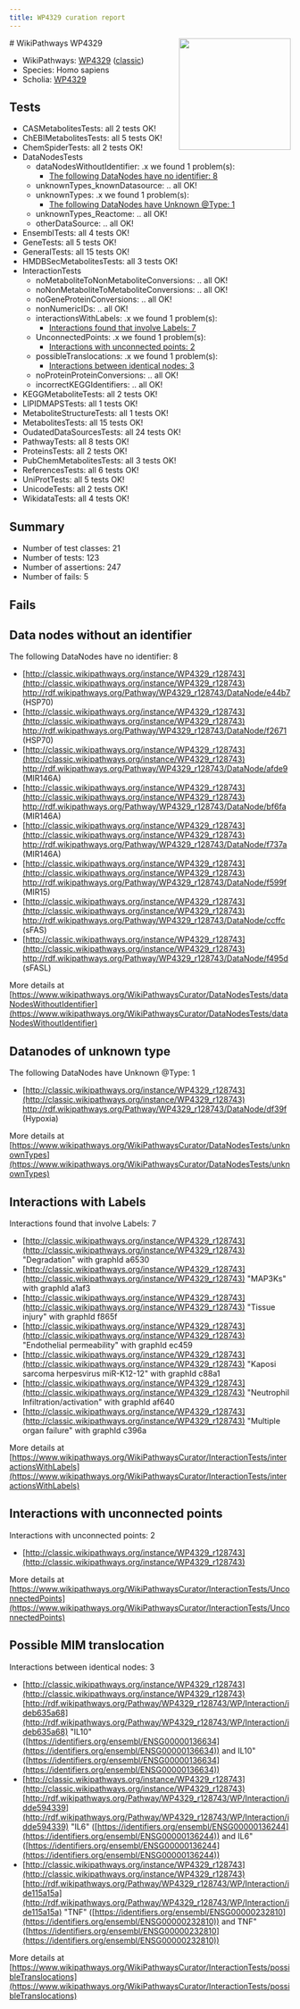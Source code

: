 ```yaml
---
title: WP4329 curation report
---
```


<img style="float: right; width: 200px" src="https://upload.wikimedia.org/wikipedia/commons/thumb/8/83/Wplogo_with_text_500.png/640px-Wplogo_with_text_500.png" />
# WikiPathways WP4329

* WikiPathways: [WP4329](https://wikipathways.org/pathways/WP4329) ([classic](https://classic.wikipathways.org/instance/WP4329))
* Species: Homo sapiens
* Scholia: [WP4329](https://scholia.toolforge.org/wikipathways/WP4329)
## Tests
* CASMetabolitesTests: all 2 tests OK!
* ChEBIMetabolitesTests: all 5 tests OK!
* ChemSpiderTests: all 2 tests OK!
* DataNodesTests
    * dataNodesWithoutIdentifier: .x we found 1 problem(s):
        * [The following DataNodes have no identifier: 8](#d2d32fa7)
    * unknownTypes_knownDatasource: .. all OK!
    * unknownTypes: .x we found 1 problem(s):
        * [The following DataNodes have Unknown @Type: 1](#839973df)
    * unknownTypes_Reactome: .. all OK!
    * otherDataSource: .. all OK!
* EnsemblTests: all 4 tests OK!
* GeneTests: all 5 tests OK!
* GeneralTests: all 15 tests OK!
* HMDBSecMetabolitesTests: all 3 tests OK!
* InteractionTests
    * noMetaboliteToNonMetaboliteConversions: .. all OK!
    * noNonMetaboliteToMetaboliteConversions: .. all OK!
    * noGeneProteinConversions: .. all OK!
    * nonNumericIDs: .. all OK!
    * interactionsWithLabels: .x we found 1 problem(s):
        * [Interactions found that involve Labels: 7](#630d267e)
    * UnconnectedPoints: .x we found 1 problem(s):
        * [Interactions with unconnected points: 2](#35a61ada)
    * possibleTranslocations: .x we found 1 problem(s):
        * [Interactions between identical nodes: 3](#1c118208)
    * noProteinProteinConversions: .. all OK!
    * incorrectKEGGIdentifiers: .. all OK!
* KEGGMetaboliteTests: all 2 tests OK!
* LIPIDMAPSTests: all 1 tests OK!
* MetaboliteStructureTests: all 1 tests OK!
* MetabolitesTests: all 15 tests OK!
* OudatedDataSourcesTests: all 24 tests OK!
* PathwayTests: all 8 tests OK!
* ProteinsTests: all 2 tests OK!
* PubChemMetabolitesTests: all 3 tests OK!
* ReferencesTests: all 6 tests OK!
* UniProtTests: all 5 tests OK!
* UnicodeTests: all 2 tests OK!
* WikidataTests: all 4 tests OK!


## Summary

* Number of test classes: 21
* Number of tests: 123
* Number of assertions: 247
* Number of fails: 5

## Fails

<a name="d2d32fa7" />

## Data nodes without an identifier

The following DataNodes have no identifier: 8

* [http://classic.wikipathways.org/instance/WP4329_r128743](http://classic.wikipathways.org/instance/WP4329_r128743) http://rdf.wikipathways.org/Pathway/WP4329_r128743/DataNode/e44b7 (HSP70)
* [http://classic.wikipathways.org/instance/WP4329_r128743](http://classic.wikipathways.org/instance/WP4329_r128743) http://rdf.wikipathways.org/Pathway/WP4329_r128743/DataNode/f2671 (HSP70)
* [http://classic.wikipathways.org/instance/WP4329_r128743](http://classic.wikipathways.org/instance/WP4329_r128743) http://rdf.wikipathways.org/Pathway/WP4329_r128743/DataNode/afde9 (MIR146A)
* [http://classic.wikipathways.org/instance/WP4329_r128743](http://classic.wikipathways.org/instance/WP4329_r128743) http://rdf.wikipathways.org/Pathway/WP4329_r128743/DataNode/bf6fa (MIR146A)
* [http://classic.wikipathways.org/instance/WP4329_r128743](http://classic.wikipathways.org/instance/WP4329_r128743) http://rdf.wikipathways.org/Pathway/WP4329_r128743/DataNode/f737a (MIR146A)
* [http://classic.wikipathways.org/instance/WP4329_r128743](http://classic.wikipathways.org/instance/WP4329_r128743) http://rdf.wikipathways.org/Pathway/WP4329_r128743/DataNode/f599f (MIR15)
* [http://classic.wikipathways.org/instance/WP4329_r128743](http://classic.wikipathways.org/instance/WP4329_r128743) http://rdf.wikipathways.org/Pathway/WP4329_r128743/DataNode/ccffc (sFAS)
* [http://classic.wikipathways.org/instance/WP4329_r128743](http://classic.wikipathways.org/instance/WP4329_r128743) http://rdf.wikipathways.org/Pathway/WP4329_r128743/DataNode/f495d (sFASL)


More details at [https://www.wikipathways.org/WikiPathwaysCurator/DataNodesTests/dataNodesWithoutIdentifier](https://www.wikipathways.org/WikiPathwaysCurator/DataNodesTests/dataNodesWithoutIdentifier)

<a name="839973df" />

## Datanodes of unknown type

The following DataNodes have Unknown @Type: 1

* [http://classic.wikipathways.org/instance/WP4329_r128743](http://classic.wikipathways.org/instance/WP4329_r128743) http://rdf.wikipathways.org/Pathway/WP4329_r128743/DataNode/df39f (Hypoxia)


More details at [https://www.wikipathways.org/WikiPathwaysCurator/DataNodesTests/unknownTypes](https://www.wikipathways.org/WikiPathwaysCurator/DataNodesTests/unknownTypes)

<a name="630d267e" />

## Interactions with Labels

Interactions found that involve Labels: 7

* [http://classic.wikipathways.org/instance/WP4329_r128743](http://classic.wikipathways.org/instance/WP4329_r128743) "Degradation" with graphId a6530
* [http://classic.wikipathways.org/instance/WP4329_r128743](http://classic.wikipathways.org/instance/WP4329_r128743) "MAP3Ks" with graphId a1af3
* [http://classic.wikipathways.org/instance/WP4329_r128743](http://classic.wikipathways.org/instance/WP4329_r128743) "Tissue injury" with graphId f865f
* [http://classic.wikipathways.org/instance/WP4329_r128743](http://classic.wikipathways.org/instance/WP4329_r128743) "Endothelial permeability" with graphId ec459
* [http://classic.wikipathways.org/instance/WP4329_r128743](http://classic.wikipathways.org/instance/WP4329_r128743) "Kaposi sarcoma herpesvirus miR-K12-12" with graphId c88a1
* [http://classic.wikipathways.org/instance/WP4329_r128743](http://classic.wikipathways.org/instance/WP4329_r128743) "Neutrophil 
Infiltration/activation" with graphId af640
* [http://classic.wikipathways.org/instance/WP4329_r128743](http://classic.wikipathways.org/instance/WP4329_r128743) "Multiple organ failure" with graphId c396a


More details at [https://www.wikipathways.org/WikiPathwaysCurator/InteractionTests/interactionsWithLabels](https://www.wikipathways.org/WikiPathwaysCurator/InteractionTests/interactionsWithLabels)

<a name="35a61ada" />

## Interactions with unconnected points

Interactions with unconnected points: 2

* [http://classic.wikipathways.org/instance/WP4329_r128743](http://classic.wikipathways.org/instance/WP4329_r128743)


More details at [https://www.wikipathways.org/WikiPathwaysCurator/InteractionTests/UnconnectedPoints](https://www.wikipathways.org/WikiPathwaysCurator/InteractionTests/UnconnectedPoints)

<a name="1c118208" />

## Possible MIM translocation

Interactions between identical nodes: 3

* [http://classic.wikipathways.org/instance/WP4329_r128743](http://classic.wikipathways.org/instance/WP4329_r128743) [http://rdf.wikipathways.org/Pathway/WP4329_r128743/WP/Interaction/ideb635a68](http://rdf.wikipathways.org/Pathway/WP4329_r128743/WP/Interaction/ideb635a68) "IL10" ([https://identifiers.org/ensembl/ENSG00000136634](https://identifiers.org/ensembl/ENSG00000136634)) and 
IL10" ([https://identifiers.org/ensembl/ENSG00000136634](https://identifiers.org/ensembl/ENSG00000136634))
* [http://classic.wikipathways.org/instance/WP4329_r128743](http://classic.wikipathways.org/instance/WP4329_r128743) [http://rdf.wikipathways.org/Pathway/WP4329_r128743/WP/Interaction/idde594339](http://rdf.wikipathways.org/Pathway/WP4329_r128743/WP/Interaction/idde594339) "IL6" ([https://identifiers.org/ensembl/ENSG00000136244](https://identifiers.org/ensembl/ENSG00000136244)) and 
IL6" ([https://identifiers.org/ensembl/ENSG00000136244](https://identifiers.org/ensembl/ENSG00000136244))
* [http://classic.wikipathways.org/instance/WP4329_r128743](http://classic.wikipathways.org/instance/WP4329_r128743) [http://rdf.wikipathways.org/Pathway/WP4329_r128743/WP/Interaction/ide115a15a](http://rdf.wikipathways.org/Pathway/WP4329_r128743/WP/Interaction/ide115a15a) "TNF" ([https://identifiers.org/ensembl/ENSG00000232810](https://identifiers.org/ensembl/ENSG00000232810)) and 
TNF" ([https://identifiers.org/ensembl/ENSG00000232810](https://identifiers.org/ensembl/ENSG00000232810))


More details at [https://www.wikipathways.org/WikiPathwaysCurator/InteractionTests/possibleTranslocations](https://www.wikipathways.org/WikiPathwaysCurator/InteractionTests/possibleTranslocations)

